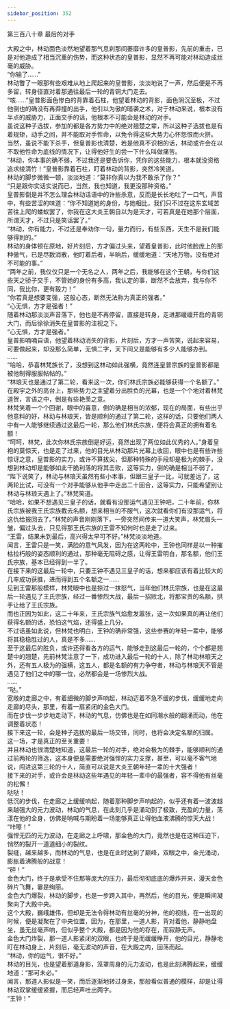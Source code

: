 ```yaml
---
sidebar_position: 352
---
```

 第三百八十章 最后的对手


大殿之中，林动面色淡然地望着那气息刹那间萎靡许多的皇普影，先前的重击，已是对他造成了相当沉重的伤势，而这种状态的皇普影，显然不再可能对林动造成丝毫的威胁。  
“你输了……”  
林动瞥了一眼那有些艰难从地上爬起来的皇普影，淡淡地说了一声，然后便是不再多留，转身径直对着那通往最后一轮的青铜大门走去。  
“咳……”皇普影面色惨白的背靠着石柱，他望着林动的背影，面色阴沉至极，不过他倒也的确没有再莽撞的出手，他引以为傲的暗袭之术，对于林动来说，根本没有半点的威胁力，正面交手的话，他根本不可能会是林动的对手。  
虽说这种子选拔，参加的都是各方势力中的绝对翘楚之辈，所以这种子选拔也是有着规矩，动手之间，并不能取对手性命，以免令得这些大势力心怀怨恨而火拼。  
当然，虽说不能下杀手，但皇普影也清楚，若是他真不识相的话，林动或许会在以不取他性命为底线的情况下，让得他好生的尝一下什么叫做痛苦。  
“林动，你本事的确不弱，不过我还是要告诉你，凭你的这些能力，根本就没资格追求绫清竹！”皇普影靠着石柱，盯着林动的背影，突然冷笑道。  
林动的脚步微微一顿，淡淡地道：“莫非你真以为我不敢杀了你？”  
“只是跟你实话实说而已，当然，我也知道，我更没那种资格。”  
皇普影倒是并不怎么理会林动话语中的许些杀意，反而是长长地吐了一口气，声音中，有些苦涩的味道：“你不知道她的身份，与她相比，我们只不过在这东玄域苦苦往上爬的蝼蚁罢了，你我在这大炎王朝自以为是天才，可若真是在她那个层面，所谓天才，不过只是笑话罢了。”  
“林动，你有能力，不过还是奉劝你一句，量力而行，有些东西，天生不是我们能够得到的。”  
林动的身体顿在原地，好片刻后，方才偏过头来，望着皇普影，此时他脸庞上的那种傲气，已是尽数消散，他盯着后者，半晌后，缓缓地道：“天地万物，没有绝对不可能的事。”  
“两年之前，我仅仅只是一个无名之人，两年之后，我能够在这个王朝，与你们这些天之骄子交手，不管她的身份有多高，我认定的事，断然不会放弃，我与你不同，我比你，更有毅力！”  
“你若真是想要变强，这般心态，断然无法称为真正的强者。”  
“心无惧，方才是强者！”  
随着林动那淡淡声音落下，他也是不再停留，直接是转身，走进那缓缓开启的青铜大门，而后徐徐消失在皇普影的注视之下。  
“心无惧，方才是强者。”  
皇普影喃喃自语，他望着林动消失的背影，片刻后，方才一声苦笑，说起来容易，可要做起来，却没那么简单，无惧二字，天下间又是能够有多少人能够办到。  
……  
“哈哈，恭喜林梵族长了，没想到这林动如此强横，竟然连皇普宗族的皇普影都是被他制得服服帖帖的。”  
“林琅天也是通过了第二轮，看来这一次，你们林氏宗族必能够获得一个名额了。”  
在殿宇之外的高台上，那些势力之主望着分出胜负的光幕，也是一个个地对着林梵道贺，言语之中，倒是有些艳羡之意。  
林梵笑着一个个回谢，眼中的喜意，倒的确是相当的浓郁，现在的局面，有些出乎他意料的好，林动与林琅天，皆是顺利的通过了第二轮，这样的话，只要他们两人中有一人能够继续通过这最后一轮，那么他们林氏宗族，便将会真正的拥有着名额！  
“呵呵，林梵，此次你林氏宗族倒是好运，竟然出现了两位如此优秀的人。”身着皇袍的莫惊天，也是走了过来，他的目光从林动那片光幕上收回，眼中也是有些许些惊讶之意，皇普影的实力，或许不算拔尖，但那种特殊的手段却是极为的棘手，没想到林动却是能够如此干脆利落的将其击败，这等实力，倒的确是相当不弱了。  
“陛下说笑了，林动与林琅天虽然有些小本事，但跟三皇子一比，可就差远了，这两轮比试，可没有一个对手能够从他手中走出二十回合，这等实力，只能希望别让林动与林琅天遇上了。”林梵笑道。  
“哈哈，如果不想遇见三皇子的话，就看有没那运气遇见王钟吧，二十年前，你林氏宗族被我王氏宗族截去名额，想来相当的不服气，这次就看你们有没那运气，将这仇给报回去了。”林梵的声音刚刚落下，一旁突然间传来一道大笑声，林梵眉头一皱，偏过头去，只见得那王氏宗族的王雷不知何时也是走了过来。  
“王雷，结果未到最后，高兴得太早可不好。”林梵淡淡地道。  
闻言，王雷只是一笑，满脸的意气风发，因为在这两轮中，王钟也同样是以一种摧枯拉朽般的姿态顺利的通过，那种毫无阻碍之感，让得王雷明白，那名额，他们王氏宗族，基本已经得到一半了。  
在接下来的这最后一轮中，只要王钟不遇见三皇子的话，想来都应该有着比较大的几率成功获胜，进而得到五个名额之一……  
见到王雷那般模样，林梵眼中也是掠过一抹怒气，当年他们林氏宗族，也是在这最后一轮遇见了王氏宗族，经过一番惨烈大战，最后一招败北，将那宝贵的名额，拱手让给了王氏宗族。  
而也正因为如此，这二十年来，王氏宗族气焰愈发嚣张，这一次如果真的再让他们获得名额的话，恐怕这气焰，还得盛上几分。  
不过话虽如此说，但林梵也明白，王钟的确非常强，这些参赛的年轻一辈中，能够将其稳稳胜过的人，真是不多……  
至于这最后的胜负，或许还得看各方的运气，能够走到这最后一轮的，个个都是翘楚中的翘楚，先前林梵注意了一下，成功进入最后一轮的十人，除了林动林琅天之外，还有五人极为的强横，这五人，都是名额的有力争夺者，林动与林琅天不管是遇见了他们之中的哪一位，必然都会是一场惨烈大战。  
……  
“哒。”  
宽敞的走廊之中，有着细微的脚步声响起，林动迈着不急不缓的步伐，缓缓地走向走廊的尽头，那里，有着一扇紧闭的金色大门。  
而在步伐一步步地走动下，林动的气息，仿佛也是在如同潮水般的翻涌而动，他在调整着状态！  
接下来这一轮，会是种子选拔的最后一场交锋，同时，也将会决定名额的归属。  
这一场，才是真正的至关重要！  
并且林动也很清楚地知道，这最后一轮的对手，绝对会极为的棘手，能够顺利的通过前两轮的筛选，这本身便是需要绝对强悍的实力支撑，甚至，可以毫不客气地说，闯进这第三轮的十人，简直可以说是大炎王朝年轻一辈的十大强者！  
接下来的对手，或许会是林动这些年遇见的年轻一辈中的最强者，容不得他有丝毫的松懈！  
哒哒！  
低沉的步伐，在走廊之上缓缓响起，随着那种脚步声响起的，似乎还有着一波波越来越强大的元力波动，林动的气息，在此刻几乎是涌动到了极致，充盈的力量，荡漾在他的全身，仿佛是呐喊与期盼着一场能够真正让得他血液沸腾的惊天大战！  
“咔嚓！”  
强悍无匹的元力波动，在走廊之上呼啸，那金色的大门，竟然也是在这种压迫下，悄然的裂开一道道细小的裂纹。  
裂缝，越来越多，而林动的气息，也是在此时达到了巅峰，双眼之中，金光涌动，膨胀着沸腾般的战意！  
“砰！”  
金色大门，终于是承受不住那等庞大的压力，最后彻彻底底的爆炸开来，漫天金色碎片飞舞，霎是绚丽。  
金色大门爆裂，林动的脚步，也是一步跨入其中，再然后，他的目光，便是瞬间凝聚向了大殿中央。  
这个大殿，巍峨雄伟，但却是无法令得林动有丝毫的分神，他的视线，在一出现的时候，便是凝聚在了中央位置，因为，在那里，一道人影，背对着他，静静地盘坐，虽无丝毫声响，但似乎整个大殿，都是因为他的存在，而寂静无声。  
金色大门炸裂，那一道人影紧闭的双眼，也终于是而缓缓睁开，他的目光，静静地盯在林动身上，片刻后，毫无波动的声音，在大殿之内，回荡而起。  
“林动，你的运气，很不好。”  
林动的目光，也是望着那道身影，笼罩周身的元力波动，也是此刻沸腾起来，缓缓地道：“那可未必。”  
闻言，那道人影似是一笑，而后逐渐地转过身来，那般看似普通的模样，却是让得林动双掌缓缓紧握，而后轻声吐出两字。  
“王钟！”  
  
  
